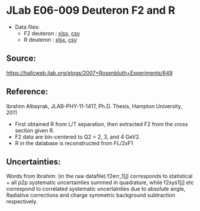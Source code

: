 # JLab E06-009 Deuteron F2 and R

* Data files: 
  * F2    deuteron : [xlsx](../data/JAM/10041.xlsx), [csv](../data/JAM/csv/10041.csv)   
  * R     deuteron : [xlsx](../data/JAM/10071.xlsx), [csv](../data/JAM/csv/10071.csv)   

## Source: 
https://hallcweb.jlab.org/elogs/2007+Rosenbluth+Experiments/649
## Reference: 
Ibrahim Albayrak, JLAB-PHY-11-1417, Ph.D. Thesis, Hampton University, 2011

* First obtained R from L/T separation, then extracted F2 from the cross section given R. 
* F2 data are bin-centered to Q2 = 2, 3, and 4 GeV2.
* R in the database is reconstructed from FL/2xF1


## Uncertainties:
Words from Ibrahim:
(in the raw datafile) f2err_1[j] corresponds to statistical + all p2p systematic uncertainties
summed in quadrature, while  f2sys1[j] etc correspond to correlated
systematic uncertainties due to absolute angle, Radiative corrections and
charge symmetric background subtraction respectively. 


